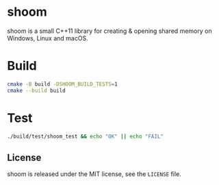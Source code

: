 # shoom

shoom is a small C++11 library for creating & opening shared memory on Windows, Linux and macOS.

# Build

```sh
cmake -B build -DSHOOM_BUILD_TESTS=1
cmake --build build
```

# Test

```sh
./build/test/shoom_test && echo "OK" || echo "FAIL"
```

## License

shoom is released under the MIT license, see the `LICENSE` file.

